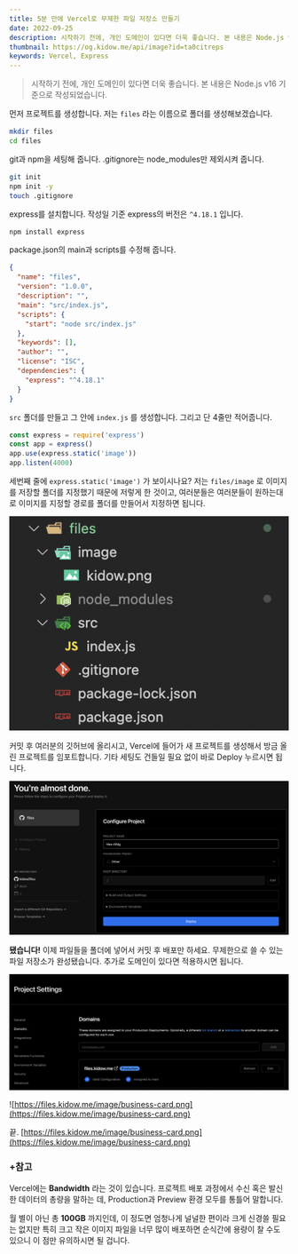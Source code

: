 ```yaml
---
title: 5분 만에 Vercel로 무제한 파일 저장소 만들기
date: 2022-09-25
description: 시작하기 전에, 개인 도메인이 있다면 더욱 좋습니다. 본 내용은 Node.js v16 기준으로 작성되었습니다.
thumbnail: https://og.kidow.me/api/image?id=ta0citreps
keywords: Vercel, Express
---
```


> 시작하기 전에, 개인 도메인이 있다면 더욱 좋습니다. 본 내용은 Node.js v16 기준으로 작성되었습니다.

먼저 프로젝트를 생성합니다. 저는 `files` 라는 이름으로 폴더를 생성해보겠습니다.

```bash
mkdir files
cd files
```

git과 npm을 세팅해 줍니다. .gitignore는 node_modules만 제외시켜 줍니다.

```bash
git init
npm init -y
touch .gitignore
```

express를 설치합니다. 작성일 기준 express의 버전은 `^4.18.1` 입니다.

```bash
npm install express
```

package.json의 main과 scripts를 수정해 줍니다.

```json
{
  "name": "files",
  "version": "1.0.0",
  "description": "",
  "main": "src/index.js",
  "scripts": {
    "start": "node src/index.js"
  },
  "keywords": [],
  "author": "",
  "license": "ISC",
  "dependencies": {
    "express": "^4.18.1"
  }
}
```

`src` 폴더를 만들고 그 안에 `index.js` 를 생성합니다. 그리고 단 4줄만 적어줍니다.

```javascript
const express = require('express')
const app = express()
app.use(express.static('image'))
app.listen(4000)
```

세번째 줄에 `express.static('image')` 가 보이시나요? 저는 `files/image` 로 이미지를 저장할 폴더를 지정했기 때문에 저렇게 한 것이고, 여러분들은 여러분들이 원하는대로 이미지를 지정할 경로를 폴더를 만들어서 지정하면 됩니다.

![프로젝트 구조](files.png)

커밋 후 여러분의 깃허브에 올리시고, Vercel에 들어가 새 프로젝트를 생성해서 방금 올린 프로젝트를 임포트합니다. 기타 세팅도 건들일 필요 없이 바로 Deploy 누르시면 됩니다.

![Vercel 새 프로젝트 생성](create-project.png)

**됐습니다!** 이제 파일들을 폴더에 넣어서 커밋 후 배포만 하세요. 무제한으로 쓸 수 있는 파일 저장소가 완성됐습니다. 추가로 도메인이 있다면 적용하시면 됩니다.

![도메인 적용](domains.png)

![https://files.kidow.me/image/business-card.png](https://files.kidow.me/image/business-card.png)

끝. [https://files.kidow.me/image/business-card.png](https://files.kidow.me/image/business-card.png)

### +참고

Vercel에는 **Bandwidth** 라는 것이 있습니다. 프로젝트 배포 과정에서 수신 혹은 발신한 데이터의 총량을 말하는 데, Production과 Preview 환경 모두를 통틀어 말합니다.

월 별이 아닌 총 **100GB** 까지인데, 이 정도면 엄청나게 널널한 편이라 크게 신경쓸 필요는 없지만 특히 크고 작은 이미지 파일을 너무 많이 배포하면 순식간에 용량이 찰 수도 있으니 이 점만 유의하시면 될 겁니다.
